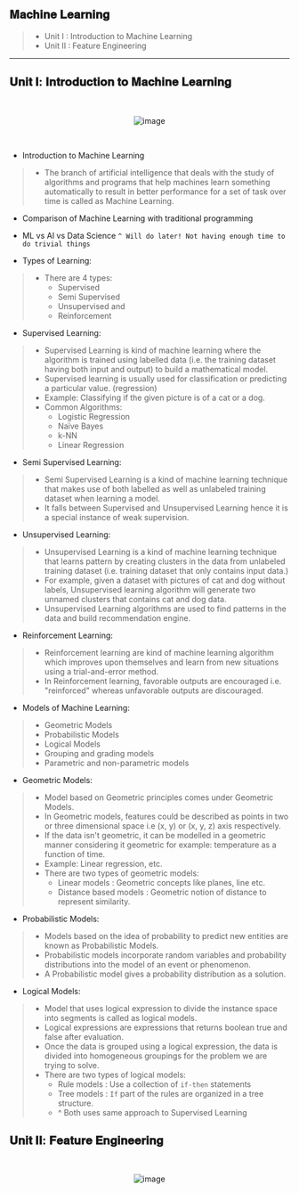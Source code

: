 ## 𝐌𝐚𝐜𝐡𝐢𝐧𝐞 𝐋𝐞𝐚𝐫𝐧𝐢𝐧𝐠

> - Unit I  : Introduction to Machine Learning
> - Unit II : Feature Engineering

---

## 𝐔𝐧𝐢𝐭 𝐈: 𝐈𝐧𝐭𝐫𝐨𝐝𝐮𝐜𝐭𝐢𝐨𝐧 𝐭𝐨 𝐌𝐚𝐜𝐡𝐢𝐧𝐞 𝐋𝐞𝐚𝐫𝐧𝐢𝐧𝐠

<div align=center>
  <br>

![image](https://user-images.githubusercontent.com/68887544/193409416-22389508-dcb2-48a7-bd7b-3cdb8a32d435.png)

  <br>
</div>

- Introduction to Machine Learning
> - The branch of artificial intelligence that deals with the study of algorithms and programs that help machines learn something automatically to result in better performance for a set of task over time is called as Machine Learning.

- Comparison of Machine Learning with traditional programming
- ML vs AI vs Data Science
`^ Will do later! Not having enough time to do trivial things`

- Types of Learning:
> - There are 4 types:
>   - Supervised
>   - Semi Supervised
>   - Unsupervised and
>   - Reinforcement

- Supervised Learning:
> - Supervised Learning is kind of machine learning where the algorithm is trained using labelled data (i.e. the training dataset having both input and output) to build a mathematical model.
> - Supervised learning is usually used for classification or predicting a particular value. (regression)
> - Example: Classifying if the given picture is of a cat or a dog.
> - Common Algorithms:
>   - Logistic Regression
>   - Naïve Bayes
>   - k-NN
>   - Linear Regression

- Semi Supervised Learning:
> - Semi Supervised Learning is a kind of machine learning technique that makes use of both labelled as well as unlabeled training dataset when learning a model.
> - It falls between Supervised and Unsupervised Learning hence it is a special instance of weak supervision.

- Unsupervised Learning:
> - Unsupervised Learning is a kind of machine learning technique that learns pattern by creating clusters in the data from unlabeled training dataset (i.e. training dataset that only contains input data.)
> - For example, given a dataset with pictures of cat and dog without labels, Unsupervised learning algorithm will generate two unnamed clusters that contains cat and dog data.
> - Unsupervised Learning algorithms are used to find patterns in the data and build recommendation engine.

- Reinforcement Learning:
> - Reinforcement learning are kind of machine learning algorithm which improves upon themselves and learn from new situations using a trial-and-error method.
> - In Reinforcement learning, favorable outputs are encouraged i.e. "reinforced" whereas unfavorable outputs are discouraged.

- Models of Machine Learning:
> - Geometric Models
> - Probabilistic Models
> - Logical Models
> - Grouping and grading models
> - Parametric and non-parametric models

- Geometric Models:
> - Model based on Geometric principles comes under Geometric Models.
> - In Geometric models, features could be described as points in two or three dimensional space i.e (x, y) or (x, y, z) axis respectively.
> - If the data isn't geometric, it can be modelled in a geometric manner considering it geometric for example: temperature as a function of time.
> - Example: Linear regression, etc.
> - There are two types of geometric models:
>   - Linear models : Geometric concepts like planes, line etc.
>   - Distance based models : Geometric notion of distance to represent similarity.

- Probabilistic Models:
> - Models based on the idea of probability to predict new entities are known as Probabilistic Models.
> - Probabilistic models incorporate random variables and probability distributions into the model of an event or phenomenon.
> - A Probabilistic model gives a probability distribution as a solution.

- Logical Models:
> - Model that uses logical expression to divide the instance space into segments is called as logical models.
> - Logical expressions are expressions that returns boolean true and false after evaluation.
> - Once the data is grouped using a logical expression, the data is divided into homogeneous groupings for the problem we are trying to solve.
> - There are two types of logical models:
>   - Rule models : Use a collection of `if-then` statements
>   - Tree models : `If` part of the rules are organized in a tree structure.
>   - ^ Both uses same approach to Supervised Learning


## 𝐔𝐧𝐢𝐭 𝐈𝐈: 𝐅𝐞𝐚𝐭𝐮𝐫𝐞 𝐄𝐧𝐠𝐢𝐧𝐞𝐞𝐫𝐢𝐧𝐠

<div align=center>
  <br>

![image](https://user-images.githubusercontent.com/68887544/193409433-6b78728f-90f4-4a79-a1ea-e43967509c9e.png)

  <br>
</div>
